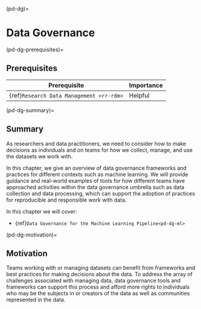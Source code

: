 (pd-dg)=

# Data Governance

(pd-dg-prerequisites)=
## Prerequisites

| Prerequisite | Importance | 
| -------------|----------|
| {ref}`Research Data Management <rr-rdm>` | Helpful |

(pd-dg-summary)=
## Summary

As researchers and data practitioners, we need to consider how to make decisions as individuals and on teams for how we collect, manage, and use the datasets we work with.

In this chapter, we give an overview of data governance frameworks and practices for different contexts such as machine learning. 
We will provide guidance and real-world examples of tools for how different teams have approached activities within the data governance umbrella such as
data collection and data processing, which can support the adoption of practices for reproducible and responsible work with data.

In this chapter we will cover:
* {ref}`Data Governance for the Machine Learning Pipeline<pd-dg-ml>`

(pd-dg-motivation)=
## Motivation

Teams working with or managing datasets can benefit from frameworks and best practices for making decisions about the data.
To address the array of challenges associated with managing data, data governance tools and frameworks can support this process and 
afford more rights to individuals who may be the subjects in or creators of the data as well as communities represented in the data.

